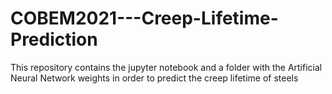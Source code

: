 # COBEM2021---Creep-Lifetime-Prediction
This repository contains the jupyter notebook and a folder with the Artificial Neural Network weights in order to predict the creep lifetime of steels
